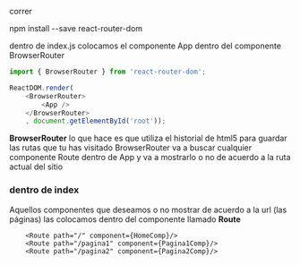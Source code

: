 correr 

npm install --save react-router-dom

dentro de index.js colocamos el componente App dentro del componente BrowserRouter

```js
import { BrowserRouter } from 'react-router-dom';

ReactDOM.render(
    <BrowserRouter>
        <App />
    </BrowserRouter>
    , document.getElementById('root'));
```

**BrowserRouter** lo que hace es que utiliza el historial de html5 para guardar las rutas que tu has visitado
BrowserRouter va a buscar cualquier componente Route dentro de App y va a mostrarlo o no de acuerdo a la ruta actual del sitio

### dentro de index
Aquellos componentes que deseamos o no mostrar de acuerdo a la url (las páginas) las colocamos dentro del componente
llamado **Route** 

        <Route path="/" component={HomeComp}/>
        <Route path="/pagina1" component={Pagina1Comp}/>
        <Route path="/pagina2" component={Pagina2Comp}/>
        
